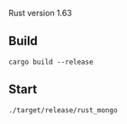 Rust version 1.63

## Build
```
cargo build --release
```

## Start
```
./target/release/rust_mongo
```